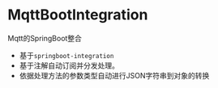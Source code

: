 # MqttBootIntegration
Mqtt的SpringBoot整合

* 基于`springboot-integration`
* 基于注解自动订阅并分发处理。
* 依据处理方法的参数类型自动进行JSON字符串到对象的转换
